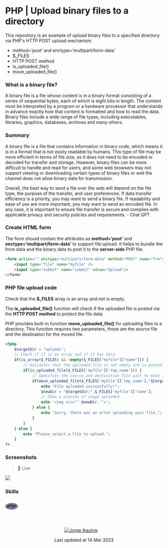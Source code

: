 # PHP | Upload binary files to a directory

This repository is an example of upload binary files to a specified directory via PHP's HTTP POST upload mechanism.

- method=’post’ and enctype=’multipart/form-data’
- $_FILES
- HTTP POST method
- is_uploaded_file()
- move_uploaded_file()


### What is a binary file?
A binary file is a file whose content is in a binary format consisting of a series of sequential bytes, each of which is eight bits in length. The content must be interpreted by a program or a hardware processor that understands in advance exactly how that content is formatted and how to read the data. Binary files include a wide range of file types, including executables, libraries, graphics, databases, archives and many others.


### Summary
A binary file is a file that contains information in binary code, which means it is in a format that is not easily readable by humans. This type of file may be more efficient in terms of file size, as it does not need to be encoded or decoded for transfer and storage. However, binary files can be more difficult to handle and read for users, and some web browsers may not support viewing or downloading certain types of binary files or well the channel does not allow binary data for transmission.

Overall, the best way to send a file over the web will depend on the file type, the purpose of the transfer, and user preferences. If data transfer efficiency is a priority, you may want to send a binary file. If readability and ease of use are more important, you may want to send an encoded file. In any case, it is important to ensure file transfer is secure and complies with applicable privacy and security policies and requirements. - Chat GPT


### Create HTML form

The form should contain the attributes as **method=’post’** and **enctype=’multipart/form-data’** to support file upload. It helps to bundle the form data and the binary data to post it to the **server-side** PHP file.

```html
<form action="" enctype="multipart/form-data" method="POST" name="frm">
    <input type="file" name="myfile" /> 
    <input type="submit" name="submit" value="Upload"/>
</form>
```


### PHP file upload code

Check that the **$_FILES** array is an array and not is empty.

The **is_uploaded_file()** function will check if the uploaded file is posted via the **HTTP POST method** to protect the file data. 

PHP provides built-in function **move_uploaded_file()** for uploading files to a directory. This function requires two parameters, those are the source file and the destination for the moved file.

```php
<?php
    $targetDir = "uploads";
    // Check if it is an array and if it has data
    if(is_array($_FILES) && !empty($_FILES["myfile"]["name"])) {
        // Validates that the uploaded file is not empty and is posted via the HTTP_POST method
        if(is_uploaded_file($_FILES['myfile']['tmp_name'])) {
            // Specifies the source and destination file path to move the source file to the target as specified
            if(move_uploaded_file($_FILES['myfile']['tmp_name'],"$targetDir/".$_FILES['myfile']['name'])) {
                echo "File uploaded successfully!";
                $newDir = "$targetDir/".$_FILES['myfile']['name'];
                // Show a preview of image uploaded
                echo '<img src="'.$newDir.'">';
            } else {
                echo "Sorry, there was an error uploading your file.";
            }
        }
    } else {
        echo "Please select a file to upload.";
    }
?>
```


### Screenshots

> 🔴 Live 
<p align="left">
	<a href=https://youtu.be/WNumGEPRsBI target="_blank"><img src="https://markdown-videos.deta.dev/youtube/WNumGEPRsBI" height="250"></a></img>
</p>


### Skills
<p align="left">
	<a href="https://dart.dev" target="_blank">
		<img src="https://raw.githubusercontent.com/devicons/devicon/master/icons/php/php-original.svg" alt="PHP" width="40" height="40"/>
	</a> 
</p>

<br/>

<p align="center">
	<div align="center" inline>
		<span> <a href="https://www.linkedin.com/in/jlammx/" target="_blank">
			<img src="https://content.linkedin.com/content/dam/me/business/en-us/amp/brand-site/v2/bg/LI-Logo.svg.original.svg" alt="Jorge Aguirre" height="25"/></a>
		</span>
		&nbsp;&nbsp;&nbsp;&nbsp;
	</div>
</p>

<p align="center"> Last updated at 14 Mar 2023</p>
